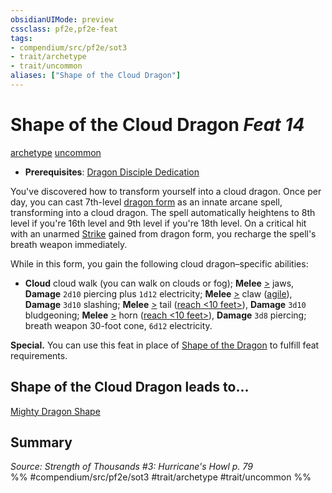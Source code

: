 ```yaml
---
obsidianUIMode: preview
cssclass: pf2e,pf2e-feat
tags:
- compendium/src/pf2e/sot3
- trait/archetype
- trait/uncommon
aliases: ["Shape of the Cloud Dragon"]
---
```

# Shape of the Cloud Dragon  *Feat 14*  
[archetype](../../rules/traits/archetype.md)  [uncommon](../../rules/traits/uncommon.md)  

- **Prerequisites**: [Dragon Disciple Dedication](dragon-disciple-dedication-apg.md)

You've discovered how to transform yourself into a cloud dragon. Once per day, you can cast 7th-level [dragon form](../spells/dragon-form.md) as an innate arcane spell, transforming into a cloud dragon. The spell automatically heightens to 8th level if you're 16th level and 9th level if you're 18th level. On a critical hit with an unarmed [Strike](../../rules/actions/strike.md) gained from dragon form, you recharge the spell's breath weapon immediately.

While in this form, you gain the following cloud dragon–specific abilities:

- **Cloud** cloud walk (you can walk on clouds or fog); **Melee** [>](../../rules/core-rulebook/chapter-9-playing-the-game.md#Actions "Single Action") jaws, **Damage** `2d10` piercing plus `1d12` electricity; **Melee** [>](../../rules/core-rulebook/chapter-9-playing-the-game.md#Actions "Single Action") claw ([agile](../../rules/traits/agile.md)), **Damage** `3d10` slashing; **Melee** [>](../../rules/core-rulebook/chapter-9-playing-the-game.md#Actions "Single Action") tail ([reach <10 feet>](../../rules/traits/reach.md)), **Damage** `3d10` bludgeoning; **Melee** [>](../../rules/core-rulebook/chapter-9-playing-the-game.md#Actions "Single Action") horn ([reach <10 feet>](../../rules/traits/reach.md)), **Damage** `3d8` piercing; breath weapon 30-foot cone, `6d12` electricity.

**Special.** You can use this feat in place of [Shape of the Dragon](shape-of-the-dragon-apg.md) to fulfill feat requirements.

## Shape of the Cloud Dragon leads to...

[Mighty Dragon Shape](mighty-dragon-shape-apg.md)

## Summary

*Source: Strength of Thousands #3: Hurricane's Howl p. 79*  
%% #compendium/src/pf2e/sot3 #trait/archetype #trait/uncommon %%
